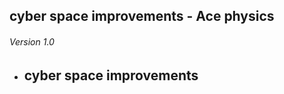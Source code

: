 ## cyber space improvements - Ace physics

###### Version 1.0

* ## cyber space improvements



##### 

